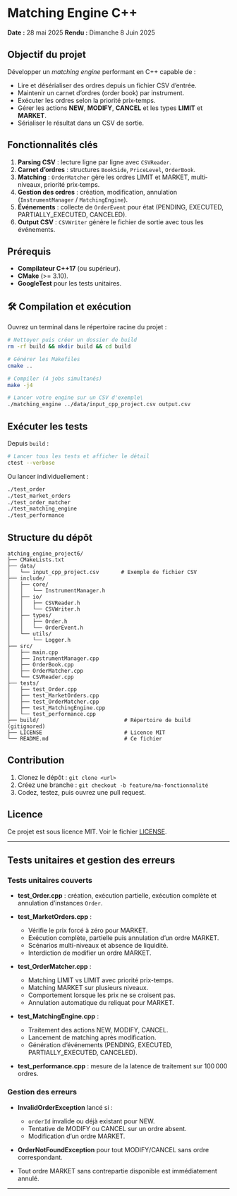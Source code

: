 # Matching Engine C++

**Date :** 28 mai 2025
**Rendu :** Dimanche 8 Juin 2025

##  Objectif du projet

Développer un *matching engine* performant en C++ capable de :

* Lire et désérialiser des ordres depuis un fichier CSV d’entrée.
* Maintenir un carnet d’ordres (order book) par instrument.
* Exécuter les ordres selon la priorité prix‐temps.
* Gérer les actions **NEW**, **MODIFY**, **CANCEL** et les types **LIMIT** et **MARKET**.
* Sérialiser le résultat dans un CSV de sortie.

##  Fonctionnalités clés

1. **Parsing CSV** : lecture ligne par ligne avec `CSVReader`.
2. **Carnet d’ordres** : structures `BookSide`, `PriceLevel`, `OrderBook`.
3. **Matching** : `OrderMatcher` gère les ordres LIMIT et MARKET, multi‐niveaux, priorité prix‐temps.
4. **Gestion des ordres** : création, modification, annulation (`InstrumentManager` / `MatchingEngine`).
5. **Événements** : collecte de `OrderEvent` pour état (PENDING, EXECUTED, PARTIALLY\_EXECUTED, CANCELED).
6. **Output CSV** : `CSVWriter` génère le fichier de sortie avec tous les événements.

##  Prérequis

* **Compilateur C++17** (ou supérieur).
* **CMake** (>= 3.10).
* **GoogleTest** pour les tests unitaires.

## 🛠️ Compilation et exécution

Ouvrez un terminal dans le répertoire racine du projet :

```bash
# Nettoyer puis créer un dossier de build
rm -rf build && mkdir build && cd build

# Générer les Makefiles
cmake ..

# Compiler (4 jobs simultanés)
make -j4

# Lancer votre engine sur un CSV d'exemple\
./matching_engine ../data/input_cpp_project.csv output.csv
```

##  Exécuter les tests

Depuis `build` :

```bash
# Lancer tous les tests et afficher le détail
ctest --verbose
```

Ou lancer individuellement :

```bash
./test_order
./test_market_orders
./test_order_matcher
./test_matching_engine
./test_performance
```

##  Structure du dépôt

```
atching_engine_project6/
├── CMakeLists.txt
├── data/
│   └── input_cpp_project.csv       # Exemple de fichier CSV
├── include/
│   ├── core/
│   │   └── InstrumentManager.h
│   ├── io/
│   │   ├── CSVReader.h
│   │   └── CSVWriter.h
│   ├── types/
│   │   ├── Order.h
│   │   └── OrderEvent.h
│   └── utils/
│       └── Logger.h
├── src/
│   ├── main.cpp
│   ├── InstrumentManager.cpp
│   ├── OrderBook.cpp
│   ├── OrderMatcher.cpp
│   └── CSVReader.cpp
├── tests/
│   ├── test_Order.cpp
│   ├── test_MarketOrders.cpp
│   ├── test_OrderMatcher.cpp
│   ├── test_MatchingEngine.cpp
│   └── test_performance.cpp
├── build/                           # Répertoire de build (gitignored)
├── LICENSE                          # Licence MIT
└── README.md                        # Ce fichier
```

##  Contribution

1. Clonez le dépôt : `git clone <url>`
2. Créez une branche : `git checkout -b feature/ma-fonctionnalité`
3. Codez, testez, puis ouvrez une pull request.

##  Licence

Ce projet est sous licence MIT. Voir le fichier [LICENSE](LICENSE).

---



##  Tests unitaires et gestion des erreurs

### Tests unitaires couverts

* **test\_Order.cpp** : création, exécution partielle, exécution complète et annulation d’instances `Order`.
* **test\_MarketOrders.cpp** :

  * Vérifie le prix forcé à zéro pour MARKET.
  * Exécution complète, partielle puis annulation d’un ordre MARKET.
  * Scénarios multi-niveaux et absence de liquidité.
  * Interdiction de modifier un ordre MARKET.
* **test\_OrderMatcher.cpp** :

  * Matching LIMIT vs LIMIT avec priorité prix-temps.
  * Matching MARKET sur plusieurs niveaux.
  * Comportement lorsque les prix ne se croisent pas.
  * Annulation automatique du reliquat pour MARKET.
* **test\_MatchingEngine.cpp** :

  * Traitement des actions NEW, MODIFY, CANCEL.
  * Lancement de matching après modification.
  * Génération d’événements (PENDING, EXECUTED, PARTIALLY\_EXECUTED, CANCELED).
* **test\_performance.cpp** : mesure de la latence de traitement sur 100 000 ordres.

### Gestion des erreurs

* **InvalidOrderException** lancé si :

  * `orderId` invalide ou déjà existant pour NEW.
  * Tentative de MODIFY ou CANCEL sur un ordre absent.
  * Modification d’un ordre MARKET.
* **OrderNotFoundException** pour tout MODIFY/CANCEL sans ordre correspondant.
* Tout ordre MARKET sans contrepartie disponible est immédiatement annulé.

---
